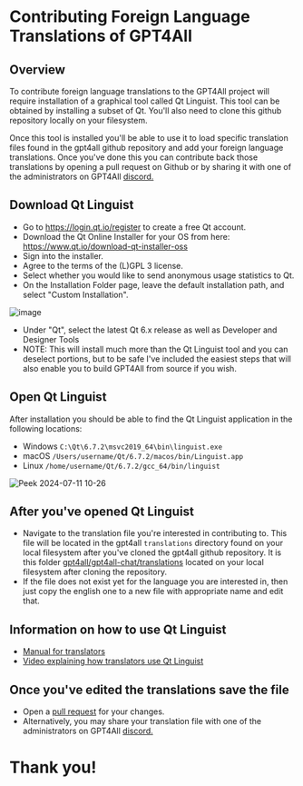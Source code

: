 # Contributing Foreign Language Translations of GPT4All

## Overview

To contribute foreign language translations to the GPT4All project will require
installation of a graphical tool called Qt Linguist. This tool can be obtained by
installing a subset of Qt. You'll also need to clone this github repository locally
on your filesystem.

Once this tool is installed you'll be able to use it to load specific translation
files found in the gpt4all github repository and add your foreign language translations.
Once you've done this you can contribute back those translations by opening a pull
request on Github or by sharing it with one of the administrators on GPT4All [discord.](https://discord.gg/4M2QFmTt2k)


## Download Qt Linguist

- Go to https://login.qt.io/register to create a free Qt account.
- Download the Qt Online Installer for your OS from here: https://www.qt.io/download-qt-installer-oss
- Sign into the installer.
- Agree to the terms of the (L)GPL 3 license.
- Select whether you would like to send anonymous usage statistics to Qt.
- On the Installation Folder page, leave the default installation path, and select "Custom Installation".

![image](https://github.com/nomic-ai/gpt4all/assets/10168/85234549-1ea7-43c9-87d1-1e4f0fb93d82)

- Under "Qt", select the latest Qt 6.x release as well as Developer and Designer Tools
- NOTE: This will install much more than the Qt Linguist tool and you can deselect portions, but to be
  safe I've included the easiest steps that will also enable you to build GPT4All from source if you wish.

## Open Qt Linguist

After installation you should be able to find the Qt Linguist application in the following locations:

- Windows `C:\Qt\6.7.2\msvc2019_64\bin\linguist.exe`
- macOS `/Users/username/Qt/6.7.2/macos/bin/Linguist.app`
- Linux `/home/username/Qt/6.7.2/gcc_64/bin/linguist`

![Peek 2024-07-11 10-26](https://github.com/nomic-ai/gpt4all/assets/10168/957de16f-4e23-4d90-9d20-9089d2028aa8)

## After you've opened Qt Linguist

- Navigate to the translation file you're interested in contributing to. This file will be located
  in the gpt4all `translations` directory found on your local filesystem after you've cloned the
  gpt4all github repository. It is this folder [gpt4all/gpt4all-chat/translations](https://github.com/nomic-ai/gpt4all/tree/main/gpt4all-chat/translations)
  located on your local filesystem after cloning the repository.
- If the file does not exist yet for the language you are interested in, then just copy the english one
  to a new file with appropriate name and edit that.
  
## Information on how to use Qt Linguist

- [Manual for translators](https://doc.qt.io/qt-6/linguist-translators.html)
- [Video explaining how translators use Qt Linguist](https://youtu.be/xNIz78IPBu0?t=351)

## Once you've edited the translations save the file
- Open a [pull request](https://github.com/nomic-ai/gpt4all/pulls) for your changes.
- Alternatively, you may share your translation file with one of the administrators on GPT4All [discord.](https://discord.gg/4M2QFmTt2k)


# Thank you!

